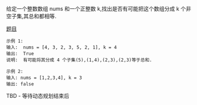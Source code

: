 给定一个整数数组  nums 和一个正整数 k,找出是否有可能把这个数组分成 k 个非空子集,其总和都相等. 

[题目](https://leetcode.cn/problems/partition-to-k-equal-sum-subsets/description/)

```
示例 1: 
输入:  nums = [4, 3, 2, 3, 5, 2, 1], k = 4
输出:  True
说明:  有可能将其分成 4 个子集(5),(1,4),(2,3),(2,3)等于总和. 

示例 2:
输入: nums = [1,2,3,4], k = 3
输出: false
```

TBD  -  等待动态规划结束后

